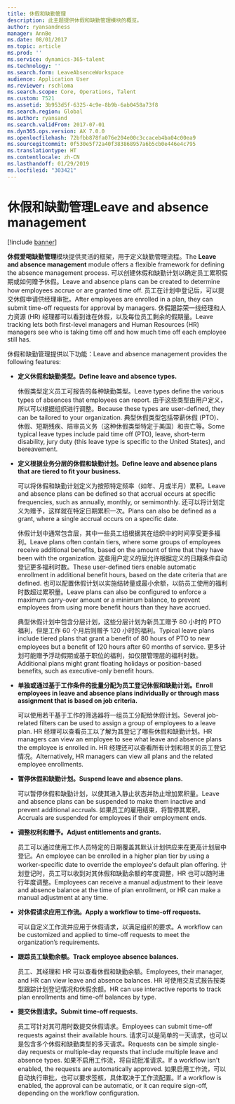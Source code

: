 ```yaml
---
title: 休假和缺勤管理
description: 此主题提供休假和缺勤管理模块的概览。
author: ryansandness
manager: AnnBe
ms.date: 08/01/2017
ms.topic: article
ms.prod: ''
ms.service: dynamics-365-talent
ms.technology: ''
ms.search.form: LeaveAbsenceWorkspace
audience: Application User
ms.reviewer: rschloma
ms.search.scope: Core, Operations, Talent
ms.custom: 7521
ms.assetid: 3b953d5f-6325-4c9e-8b9b-6ab0458a73f8
ms.search.region: Global
ms.author: ryansand
ms.search.validFrom: 2017-07-01
ms.dyn365.ops.version: AX 7.0.0
ms.openlocfilehash: 72bfbb878fa076e204e00c3ccaceb4ba04c00ea9
ms.sourcegitcommit: 0f530e5f72a40f383868957a6b5cb0e446e4c795
ms.translationtype: HT
ms.contentlocale: zh-CN
ms.lasthandoff: 01/29/2019
ms.locfileid: "303421"
---
```

# <a name="leave-and-absence-management"></a><span data-ttu-id="5d6df-103">休假和缺勤管理</span><span class="sxs-lookup"><span data-stu-id="5d6df-103">Leave and absence management</span></span>

[!include [banner](includes/banner.md)]

<span data-ttu-id="5d6df-104">**休假爱喝缺勤管理**模块提供灵活的框架，用于定义缺勤管理流程。</span><span class="sxs-lookup"><span data-stu-id="5d6df-104">The **Leave and absence management** module offers a flexible framework for defining the absence management process.</span></span> <span data-ttu-id="5d6df-105">可以创建休假和缺勤计划以确定员工累积假期或如何赠予休假。</span><span class="sxs-lookup"><span data-stu-id="5d6df-105">Leave and absence plans can be created to determine how employees accrue or are granted time off.</span></span> <span data-ttu-id="5d6df-106">员工在计划中登记后，可以提交休假申请供经理审批。</span><span class="sxs-lookup"><span data-stu-id="5d6df-106">After employees are enrolled in a plan, they can submit time-off requests for approval by managers.</span></span> <span data-ttu-id="5d6df-107">休假跟踪荣一线经理和人力资源 (HR) 经理都可以看到谁在休假，以及每位员工剩余的假期量。</span><span class="sxs-lookup"><span data-stu-id="5d6df-107">Leave tracking lets both first-level managers and Human Resources (HR) managers see who is taking time off and how much time off each employee still has.</span></span>  

<span data-ttu-id="5d6df-108">休假和缺勤管理提供以下功能：</span><span class="sxs-lookup"><span data-stu-id="5d6df-108">Leave and absence management provides the following features:</span></span> 

- <span data-ttu-id="5d6df-109">**定义休假和缺勤类型。**</span><span class="sxs-lookup"><span data-stu-id="5d6df-109">**Define leave and absence types.**</span></span>

    <span data-ttu-id="5d6df-110">休假类型定义员工可报告的各种缺勤类型。</span><span class="sxs-lookup"><span data-stu-id="5d6df-110">Leave types define the various types of absences that employees can report.</span></span> <span data-ttu-id="5d6df-111">由于这些类型由用户定义，所以可以根据组织进行调整。</span><span class="sxs-lookup"><span data-stu-id="5d6df-111">Because these types are user-defined, they can be tailored to your organization.</span></span> <span data-ttu-id="5d6df-112">典型休假类型包括带薪休假 (PTO)、休假、短期残疾、陪审员义务（这种休假类型特定于美国）和丧亡等。</span><span class="sxs-lookup"><span data-stu-id="5d6df-112">Some typical leave types include paid time off (PTO), leave, short-term disability, jury duty (this leave type is specific to the United States), and bereavement.</span></span> 

- <span data-ttu-id="5d6df-113">**定义根据业务分层的休假和缺勤计划。**</span><span class="sxs-lookup"><span data-stu-id="5d6df-113">**Define leave and absence plans that are tiered to fit your business.**</span></span>

    <span data-ttu-id="5d6df-114">可以将休假和缺勤计划定义为按照特定频率（如年、月或半月）累积。</span><span class="sxs-lookup"><span data-stu-id="5d6df-114">Leave and absence plans can be defined so that accrual occurs at specific frequencies, such as annually, monthly, or semimonthly.</span></span> <span data-ttu-id="5d6df-115">还可以将计划定义为赠予，这样就在特定日期累积一次。</span><span class="sxs-lookup"><span data-stu-id="5d6df-115">Plans can also be defined as a grant, where a single accrual occurs on a specific date.</span></span> 

    <span data-ttu-id="5d6df-116">休假计划中通常包含层，其中一些员工组根据其在组织中的时间享受更多福利。</span><span class="sxs-lookup"><span data-stu-id="5d6df-116">Leave plans often contain tiers, where some groups of employees receive additional benefits, based on the amount of time that they have been with the organization.</span></span> <span data-ttu-id="5d6df-117">这些用户定义的层允许根据定义的日期条件自动登记更多福利时数。</span><span class="sxs-lookup"><span data-stu-id="5d6df-117">These user-defined tiers enable automatic enrollment in additional benefit hours, based on the date criteria that are defined.</span></span> <span data-ttu-id="5d6df-118">也可以配置休假计划以实施结转量或最小余额，以防员工使用的福利时数超过累积量。</span><span class="sxs-lookup"><span data-stu-id="5d6df-118">Leave plans can also be configured to enforce a maximum carry-over amount or a minimum balance, to prevent employees from using more benefit hours than they have accrued.</span></span> 

    <span data-ttu-id="5d6df-119">典型休假计划中包含分层计划，这些分层计划为新员工赠予 80 小时的 PTO 福利，但是工作 60 个月后则赠予 120 小时的福利。</span><span class="sxs-lookup"><span data-stu-id="5d6df-119">Typical leave plans include tiered plans that grant a benefit of 80 hours of PTO to new employees but a benefit of 120 hours after 60 months of service.</span></span> <span data-ttu-id="5d6df-120">更多计划可能赠予浮动假期或基于职位的福利，如仅限管理层的福利时数。</span><span class="sxs-lookup"><span data-stu-id="5d6df-120">Additional plans might grant floating holidays or position-based benefits, such as executive-only benefit hours.</span></span>

- <span data-ttu-id="5d6df-121">**单独或通过基于工作条件的批量分配为员工登记休假和缺勤计划。**</span><span class="sxs-lookup"><span data-stu-id="5d6df-121">**Enroll employees in leave and absence plans individually or through mass assignment that is based on job criteria.**</span></span>

    <span data-ttu-id="5d6df-122">可以使用若干基于工作的筛选器将一组员工分配给休假计划。</span><span class="sxs-lookup"><span data-stu-id="5d6df-122">Several job-related filters can be used to assign a group of employees to a leave plan.</span></span> <span data-ttu-id="5d6df-123">HR 经理可以查看员工以了解为其登记了哪些休假和缺勤计划。</span><span class="sxs-lookup"><span data-stu-id="5d6df-123">HR managers can view an employee to see what leave and absence plans the employee is enrolled in.</span></span> <span data-ttu-id="5d6df-124">HR 经理还可以查看所有计划和相关的员工登记情况。</span><span class="sxs-lookup"><span data-stu-id="5d6df-124">Alternatively, HR managers can view all plans and the related employee enrollments.</span></span>

- <span data-ttu-id="5d6df-125">**暂停休假和缺勤计划。**</span><span class="sxs-lookup"><span data-stu-id="5d6df-125">**Suspend leave and absence plans.**</span></span>

    <span data-ttu-id="5d6df-126">可以暂停休假和缺勤计划，以使其进入静止状态并防止增加累积量。</span><span class="sxs-lookup"><span data-stu-id="5d6df-126">Leave and absence plans can be suspended to make them inactive and prevent additional accruals.</span></span> <span data-ttu-id="5d6df-127">如果员工的雇用结束，将暂停其累积。</span><span class="sxs-lookup"><span data-stu-id="5d6df-127">Accruals are suspended for employees if their employment ends.</span></span>  

- <span data-ttu-id="5d6df-128">**调整权利和赠予。**</span><span class="sxs-lookup"><span data-stu-id="5d6df-128">**Adjust entitlements and grants.**</span></span>

    <span data-ttu-id="5d6df-129">员工可以通过使用工作人员特定的日期覆盖其默认计划供应来在更高计划层中登记。</span><span class="sxs-lookup"><span data-stu-id="5d6df-129">An employee can be enrolled in a higher plan tier by using a worker-specific date to override the employee's default plan offering.</span></span> <span data-ttu-id="5d6df-130">计划登记时，员工可以收到对其休假和缺勤余额的年度调整，HR 也可以随时进行年度调整。</span><span class="sxs-lookup"><span data-stu-id="5d6df-130">Employees can receive a manual adjustment to their leave and absence balance at the time of plan enrollment, or HR can make a manual adjustment at any time.</span></span> 

- <span data-ttu-id="5d6df-131">**对休假请求应用工作流。**</span><span class="sxs-lookup"><span data-stu-id="5d6df-131">**Apply a workflow to time-off requests.**</span></span>

     <span data-ttu-id="5d6df-132">可以自定义工作流并应用于休假请求，以满足组织的要求。</span><span class="sxs-lookup"><span data-stu-id="5d6df-132">A workflow can be customized and applied to time-off requests to meet the organization’s requirements.</span></span>  

- <span data-ttu-id="5d6df-133">**跟踪员工缺勤余额。**</span><span class="sxs-lookup"><span data-stu-id="5d6df-133">**Track employee absence balances.**</span></span>

    <span data-ttu-id="5d6df-134">员工、其经理和 HR 可以查看休假和缺勤余额。</span><span class="sxs-lookup"><span data-stu-id="5d6df-134">Employees, their manager, and HR can view leave and absence balances.</span></span> <span data-ttu-id="5d6df-135">HR 可使用交互式报告按类型跟踪计划登记情况和休假余额。</span><span class="sxs-lookup"><span data-stu-id="5d6df-135">HR can use interactive reports to track plan enrollments and time-off balances by type.</span></span> 

- <span data-ttu-id="5d6df-136">**提交休假请求。**</span><span class="sxs-lookup"><span data-stu-id="5d6df-136">**Submit time-off requests.**</span></span>

    <span data-ttu-id="5d6df-137">员工可针对其可用时数提交休假请求。</span><span class="sxs-lookup"><span data-stu-id="5d6df-137">Employees can submit time-off requests against their available hours.</span></span> <span data-ttu-id="5d6df-138">请求可以是简单的一天请求，也可以是包含多个休假和缺勤类型的多天请求。</span><span class="sxs-lookup"><span data-stu-id="5d6df-138">Requests can be simple single-day requests or multiple-day requests that include multiple leave and absence types.</span></span> <span data-ttu-id="5d6df-139">如果不启用工作流，将自动批准请求。</span><span class="sxs-lookup"><span data-stu-id="5d6df-139">If a workflow isn't enabled, the requests are automatically approved.</span></span> <span data-ttu-id="5d6df-140">如果启用工作流，可以自动执行审批，也可以要求签核，具体取决于工作流配置。</span><span class="sxs-lookup"><span data-stu-id="5d6df-140">If a workflow is enabled, the approval can be automatic, or it can require sign-off, depending on the workflow configuration.</span></span>
